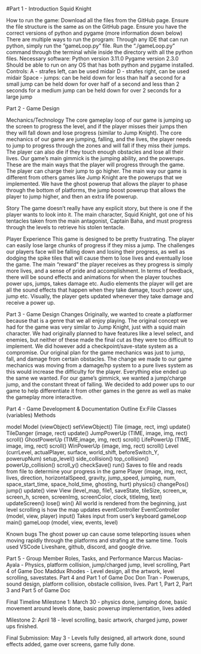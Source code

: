 #Part 1 - Introduction
Squid Knight



How to run the game:
Download all the files from the GitHub page.
Ensure the file structure is the same as on the GitHub page. 
Ensure you have the correct versions of python and pygame (more information down below)
There are multiple ways to run the program:
Through any IDE that can run python, simply run the “gameLoop.py” file.
Run the “./gameLoop.py” command through the terminal while inside the directory with all the python files. 
Necessary software:
Python version 3.11.0
Pygame version 2.3.0
Should be able to run on any OS that has both python and pygame installed. 
Controls:
A - strafes left, can be used midair
D - strafes right, can be used midair
Space - jumps:
can be held down for less than half a second for a small jump
can be held down for over half of a second and less than 2 seconds for a medium jump
can be held down for over 2 seconds for a large jump







Part 2 - Game Design

Mechanics/Technology
The core gameplay loop of our game is jumping up the screen to progress the level, and if the player misses their jumps then they will fall down and lose progress (similar to Jump Knight). The core mechanics of our game are jumping, falling, and the lives, the player needs to jump to progress through the zones and will fall if they miss their jumps. The player can also die if they touch enough obstacles and lose all their lives. Our game’s main gimmick is the jumping ability, and the powerups. These are the main ways that the player will progress through the game. The player can charge their jump to go higher. The main way our game is different from others games like Jump Knight are the powerups that we implemented. We have the ghost powerup that allows the player to phase through the bottom of platforms, the jump boost powerup that allows the player to jump higher, and then an extra life powerup.

Story
The game doesn’t really have any explicit story, but there is one if the player wants to look into it. The main character, Squid Knight, got one of his tentacles taken from the main antagonist, Captain Baha, and must progress through the levels to retrieve his stolen tentacle. 

Player Experience 
This game is designed to be pretty frustrating. The player can easily lose large chunks of progress if they miss a jump. The challenges our players face will be falling down and losing their progress, as well as dodging the spike tiles that will cause them to lose lives and eventually lose the game. The main “reward” the player receives as they progress is simply more lives, and a sense of pride and accomplishment. In terms of feedback, there will be sound effects and animations for when the player touches power ups, jumps, takes damage etc. Audio elements the player will get are all the sound effects that happen when they take damage, touch power ups, jump etc. Visually, the player gets updated whenever they take damage and receive a power up. 

Part 3 - Game Design Changes
Originally, we wanted to create a platformer because that is a genre that we all enjoy playing. The original concept we had for the game was very similar to Jump Knight, just with a squid main character. We had originally planned to have features like a level select, and enemies, but neither of these made the final cut as they were too difficult to implement. We did however add a checkpoint/save-state system as a compromise. Our original plan for the game mechanics was just to jump, fall, and damage from certain obstacles. The change we made to our game mechanics was moving from a damage/hp system to a pure lives system as this would increase the difficulty for the player. Everything else ended up the same we wanted. For our game’s gimmick, we wanted a jump/charge jump, and the constant threat of falling. We decided to add power ups to our game to help differentiate it from other games in the genre as well as make the gameplay more interactive. 


Part 4 - Game Development & Documentation
Outline
Ex:File
	Classes (variables)
		Methods

model
Model (viewObject)
setViewObject()
Tile (image, rect, img)
update()
TileDanger (image, rect)
update()
JumpPowerUp (TIME, image, img, rect)
scroll()
GhostPowerUp (TIME,image, img, rect)
scroll()
LifePowerUp (TIME, image, img, rect)
scroll()
WinPowerUp (image, img, rect)
scroll()
Level (currLevel, actualPlayer, surface, world_shift, beforeSwitch_Y, powerupNum)
setup_level()
side_collision()
top_collision()
powerUp_collision()
scroll_y()
checkSave()
run()
Saves to file and reads from file to determine your progress in the game
Player (image, img, rect, lives, direction, horizontalSpeed, gravity, jump_speed, jumping, num, space_start_time, space_hold_time, ghosting, hurt)
physics()
changePos()
jump()
update()
view 
View (level_map, file1, saveState, tileSize, screen_w, screen_h, screen, screenImg, screenColor, clock, titleImg, text)
updateScreen()
lose()
win()
All world is rendered from the beginning, just level scrolling is how the map updates
eventController
EventController (model, view, player)
input()
Takes input from user’s keyboard
gameLoop
main()
gameLoop (model, view, events, level)


Known bugs
The ghost power up can cause some teleporting issues when moving rapidly through the platforms and strafing at the same time. 
Tools used 
VSCode Liveshare, github, discord, and google drive. 

Part 5 - Group Member Roles, Tasks, and Performance
Marcus Macias-Ayala - Physics, platform collision, jump/charged jump, level scrolling, Part 4 of Game Doc
Maddux Rhodes - Level design, all the artwork, level scrolling, savestates. Part 4 and Part 1 of Game Doc
Don Tran - Powerups, sound design, platform collision, obstacle collision, lives. Part 1, Part 2, Part 3 and Part 5 of Game Doc

Final Timeline
Milestone 1: March 30 - physics done, jumping done, basic movement around levels done, basic powerup implementation, lives added

Milestone 2: April 18 - level scrolling, basic artwork, charged jump, power ups finished. 

Final Submission: May 3 - Levels fully designed, all artwork done, sound effects added, game over screens, game fully done. 
